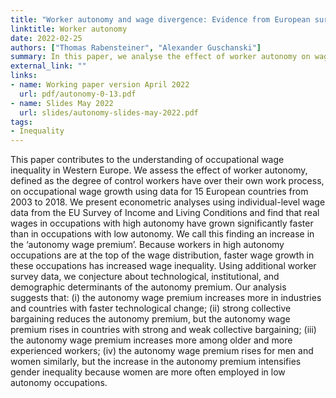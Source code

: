 ```yaml
---
title: "Worker autonomy and wage divergence: Evidence from European survey data"
linktitle: Worker autonomy
date: 2022-02-25
authors: ["Thomas Rabensteiner", "Alexander Guschanski"]
summary: In this paper, we analyse the effect of worker autonomy on wage growth.
external_link: ""
links:
- name: Working paper version April 2022
  url: pdf/autonomy-0-13.pdf
- name: Slides May 2022
  url: slides/autonomy-slides-may-2022.pdf
tags:
- Inequality
---
```


This paper contributes to the understanding of occupational wage inequality in Western
Europe. We assess the effect of worker autonomy, defined as the degree of control workers
have over their own work process, on occupational wage growth using data for 15 European
countries from 2003 to 2018. We present econometric analyses using individual-level wage
data from the EU Survey of Income and Living Conditions and find that real wages in
occupations with high autonomy have grown significantly faster than in occupations with
low autonomy. We call this finding an increase in the ‘autonomy wage premium’. Because
workers in high autonomy occupations are at the top of the wage distribution, faster wage
growth in these occupations has increased wage inequality. Using additional worker survey
data, we conjecture about technological, institutional, and demographic determinants of
the autonomy premium. Our analysis suggests that: (i) the autonomy wage premium
increases more in industries and countries with faster technological change; (ii) strong
collective bargaining reduces the autonomy premium, but the autonomy wage premium
rises in countries with strong and weak collective bargaining; (iii) the autonomy wage
premium increases more among older and more experienced workers; (iv) the autonomy
wage premium rises for men and women similarly, but the increase in the autonomy
premium intensifies gender inequality because women are more often employed in low
autonomy occupations.




